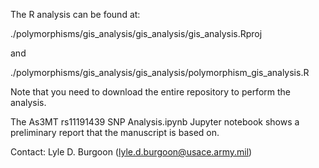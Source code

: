 The R analysis can be found at:

./polymorphisms/gis_analysis/gis_analysis/gis_analysis.Rproj

and

./polymorphisms/gis_analysis/gis_analysis/polymorphism_gis_analysis.R

Note that  you need to download the entire repository to perform the analysis.

The As3MT rs11191439 SNP Analysis.ipynb Jupyter notebook shows a preliminary report that the manuscript is based on.

Contact: Lyle D. Burgoon (lyle.d.burgoon@usace.army.mil)
